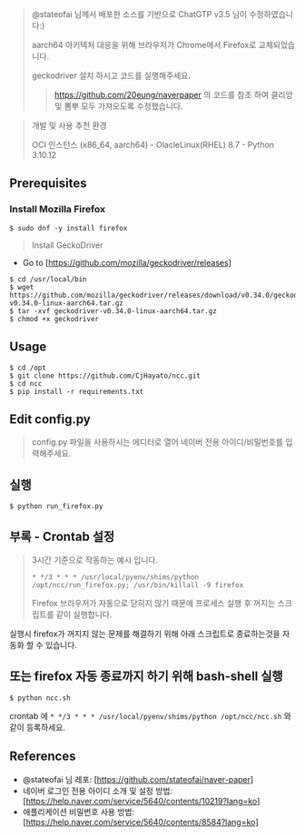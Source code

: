 > @stateofai 님께서 배포한 소스를 기반으로 ChatGTP v3.5 님이 수정하였습니다:)
> 
> aarch64 아키텍처 대응을 위해 브라우저가 Chrome에서 Firefox로 교체되었습니다.
> 
> geckodriver 설치 하시고 코드를 실행해주세요.
>
>> https://github.com/20eung/naverpaper 의 코드를 참조 하여 클리앙 및 뽐뿌 모두 가져오도록 수정했습니다.

> 개발 및 사용 추천 환경
> 
> OCI 인스턴스 (x86_64, aarch64) - OlacleLinux(RHEL) 8.7 - Python 3.10.12

## Prerequisites
### Install Mozilla Firefox
```
$ sudo dnf -y install firefox
```
> Install GeckoDriver
- Go to [https://github.com/mozilla/geckodriver/releases]

```
$ cd /usr/local/bin
$ wget https://github.com/mozilla/geckodriver/releases/download/v0.34.0/geckodriver-v0.34.0-linux-aarch64.tar.gz
$ tar -xvf geckodriver-v0.34.0-linux-aarch64.tar.gz
$ chmod +x geckodriver
```

## Usage
```
$ cd /opt
$ git clone https://github.com/CjHayato/ncc.git
$ cd ncc
$ pip install -r requirements.txt
```

## Edit config.py
> config.py 파일을 사용하시는 에디터로 열어 네이버 전용 아이디/비밀번호를 입력해주세요.

## 실행
```
$ python run_firefox.py
```

## 부록 - Crontab 설정
> 3시간 기준으로 작동하는 예시 입니다.
>
> `* */3 * * * /usr/local/pyenv/shims/python /opt/ncc/run_firefox.py; /usr/bin/killall -9 firefox`
>
> Firefox 브라우저가 자동으로 닫히지 않기 때문에 프로세스 실행 후 꺼지는 스크립트를 같이 실행합니다.

실행시 firefox가 꺼지지 않는 문제를 해결하기 위해 아래 스크립트로 종료하는것을 자동화 할 수 있습니다.

## 또는 firefox 자동 종료까지 하기 위해 bash-shell 실행
```
$ python ncc.sh
```
crontab 에 `* */3 * * * /usr/local/pyenv/shims/python /opt/ncc/ncc.sh` 와 같이 등록하세요.

## References
* @stateofai 님 레포: [https://github.com/stateofai/naver-paper]
* 네이버 로그인 전용 아이디 소개 및 설정 방법: [https://help.naver.com/service/5640/contents/10219?lang=ko]
* 애플리케이션 비밀번호 사용 방법: [https://help.naver.com/service/5640/contents/8584?lang=ko]
